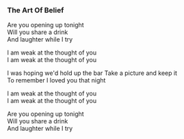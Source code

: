### The Art Of Belief

Are you opening up tonight  
Will you share a drink  
And laughter while I try

I am weak at the thought of you  
I am weak at the thought of you

I was hoping we'd hold up the bar 
Take a picture and keep it  
To remember I loved you that night

I am weak at the thought of you  
I am weak at the thought of you

Are you opening up tonight  
Will you share a drink  
And laughter while I try

